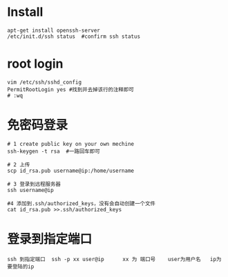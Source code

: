 # Install
```shell
apt-get install openssh-server
/etc/init.d/ssh status  #confirm ssh status
```

# root login
```shell
vim /etc/ssh/sshd_config
PermitRootLogin yes #找到并去掉该行的注释即可
# :wq 
```

# 免密码登录
```
# 1 create public key on your own mechine
ssh-keygen -t rsa  #一路回车即可

# 2 上传
scp id_rsa.pub username@ip:/home/username

# 3 登录到远程服务器
ssh username@ip

#4 添加到.ssh/authorized_keys，没有会自动创建一个文件
cat id_rsa.pub >>.ssh/authorized_keys
```

# 登录到指定端口
```
ssh 到指定端口  ssh -p xx user@ip      xx 为 端口号    user为用户名   ip为要登陆的ip
```
